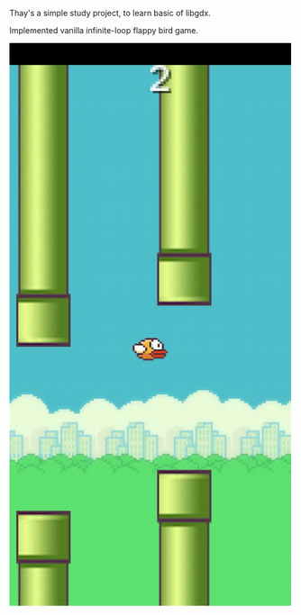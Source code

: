 Thay's a simple study project, to learn basic of libgdx.

Implemented vanilla infinite-loop flappy bird game.

<img src='flappy_bird.jpg' width="500" height="1000">
